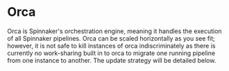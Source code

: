# Orca

Orca is Spinnaker's orchestration engine, meaning it handles the execution of
all Spinnaker pipelines. Orca can be scaled horizontally as you see fit;
however, it is not safe to kill instances of orca indiscriminately as there is
currently no work-sharing built in to orca to migrate one running pipeline from
one instance to another. The update strategy will be detailed below.
